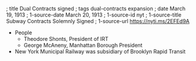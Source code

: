; title Dual Contracts signed
; tags dual-contracts expansion
; date March 19, 1913
; 1-source-date March 20, 1913
; 1-source-id nyt
; 1-source-title Subway Contracts Solemnly Signed
; 1-source-url https://nyti.ms/2EFEd9A

- People
  - Theodore Shonts, President of IRT
  - George McAneny, Manhattan Borough President
- New York Municipal Railway was subsidiary of Brooklyn Rapid Transit
